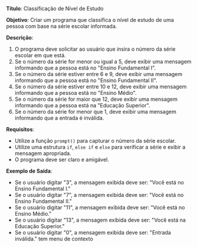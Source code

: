 **Título**: Classificação de Nível de Estudo
 
**Objetivo**: Criar um programa que classifica o nível de estudo de uma pessoa com base na série escolar informada.
 
**Descrição**:
1. O programa deve solicitar ao usuário que insira o número da série escolar em que está.
2. Se o número da série for menor ou igual a 5, deve exibir uma mensagem informando que a pessoa está no "Ensino Fundamental I".
3. Se o número da série estiver entre 6 e 9, deve exibir uma mensagem informando que a pessoa está no "Ensino Fundamental II".
4. Se o número da série estiver entre 10 e 12, deve exibir uma mensagem informando que a pessoa está no "Ensino Médio".
5. Se o número da série for maior que 12, deve exibir uma mensagem informando que a pessoa está na "Educação Superior".
6. Se o número da série for menor que 1, deve exibir uma mensagem informando que a entrada é inválida.
 
**Requisitos**:
- Utilize a função `prompt()` para capturar o número da série escolar.
- Utilize uma estrutura `if`, `else if` e `else` para verificar a série e exibir a mensagem apropriada.
- O programa deve ser claro e amigável.
 
**Exemplo de Saída**:
- Se o usuário digitar "3", a mensagem exibida deve ser: "Você está no Ensino Fundamental I."
- Se o usuário digitar "7", a mensagem exibida deve ser: "Você está no Ensino Fundamental II."
- Se o usuário digitar "11", a mensagem exibida deve ser: "Você está no Ensino Médio."
- Se o usuário digitar "13", a mensagem exibida deve ser: "Você está na Educação Superior."
- Se o usuário digitar "0", a mensagem exibida deve ser: "Entrada inválida."
tem menu de contexto

